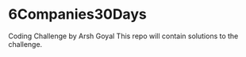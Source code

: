 # 6Companies30Days
Coding Challenge by Arsh Goyal
This repo will contain solutions to the challenge.
